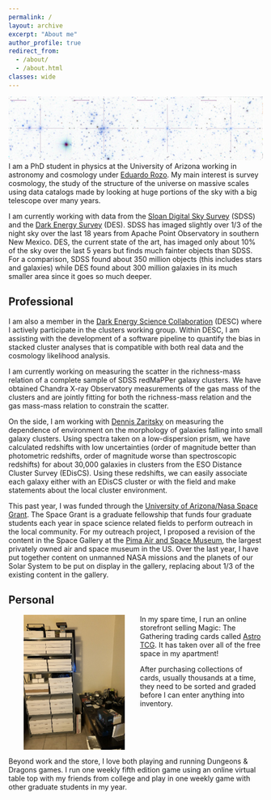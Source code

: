 ```yaml
---
permalink: /
layout: archive
excerpt: "About me"
author_profile: true
redirect_from: 
  - /about/
  - /about.html
classes: wide
---
```


<img src="../images/cluster_banner.png"><br clear="left">
I am a PhD student in physics at the University of Arizona working in astronomy and cosmology under [Eduardo Rozo](http://w3.physics.arizona.edu/people/eduardo-rozo). My main interest is survey cosmology, the study of the structure of the universe on massive scales using data catalogs made by looking at huge portions of the sky with a big telescope over many years.

I am currently working with data from the [Sloan Digital Sky Survey](http://www.sdss.org/) (SDSS) and the [Dark Energy Survey](https://www.darkenergysurvey.org/) (DES). SDSS has imaged slightly over $1/3$ of the night sky over the last 18 years from Apache Point Observatory in southern New Mexico. DES, the current state of the art, has imaged only about $10\%$ of the sky over the last 5 years but finds much fainter objects than SDSS. For a comparison, SDSS found about 350 million objects (this includes stars and galaxies) while DES found about 300 million galaxies in its much smaller area since it goes so much deeper.

## Professional

I am also a member in the [Dark Energy Science Collaboration](http://www.lsst-desc.org/) (DESC) where I actively participate in the clusters working group. Within DESC, I am assisting with the development of a software pipeline to quantify the bias in stacked cluster analyses that is compatible with both real data and the cosmology likelihood analysis.

I am currently working on measuring the scatter in the richness-mass relation of a complete sample of SDSS redMaPPer galaxy clusters. We have obtained Chandra X-ray Observatory measurements of the gas mass of the clusters and are jointly fitting for both the richness-mass relation and the gas mass-mass relation to constrain the scatter.

On the side, I am working with [Dennis Zaritsky](http://djuma.as.arizona.edu/~dennis/) on measuring the dependence of environment on the morphology of galaxies falling into small galaxy clusters. Using spectra taken on a low-dispersion prism, we have calculated redshifts with low uncertainties (order of magnitude better than photometric redshifts, order of magnitude worse than spectroscopic redshifts) for about 30,000 galaxies in clusters from the ESO Distance Cluster Survey (EDisCS). Using these redshifts, we can easily associate each galaxy either with an EDisCS cluster or with the field and make statements about the local cluster environment.

This past year, I was funded through the [University of Arizona/Nasa Space Grant](https://spacegrant.arizona.edu/students/fellowships). The Space Grant is a graduate fellowship that funds four graduate students each year in space science related fields to perform outreach in the local community. For my outreach project, I proposed a revision of the content in the Space Gallery at the [Pima Air and Space Museum](http://www.pimaair.org/), the largest privately owned air and space museum in the US. Over the last year, I have put together content on unmanned NASA missions and the planets of our Solar System to be put on display in the gallery, replacing about $1/3$ of the existing content in the gallery.

## Personal
<img src="../images/astro_tcg.jpg" width="200px" align="left" hspace="30"> In my spare time, I run an online storefront selling Magic: The Gathering trading cards called [Astro TCG](https://shop.tcgplayer.com/sellerfeedback/346ad38b). It has taken over all of the free space in my apartment! 

After purchasing collections of cards, usually thousands at a time, they need to be sorted and graded before I can enter anything into inventory. <br clear="left">

Beyond work and the store, I love both playing and running Dungeons & Dragons games. I run one weekly fifth edition game using an online virtual table top with my friends from college and play in one weekly game with other graduate students in my year.